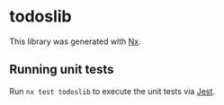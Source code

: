 # todoslib

This library was generated with [Nx](https://nx.dev).

## Running unit tests

Run `nx test todoslib` to execute the unit tests via [Jest](https://jestjs.io).
